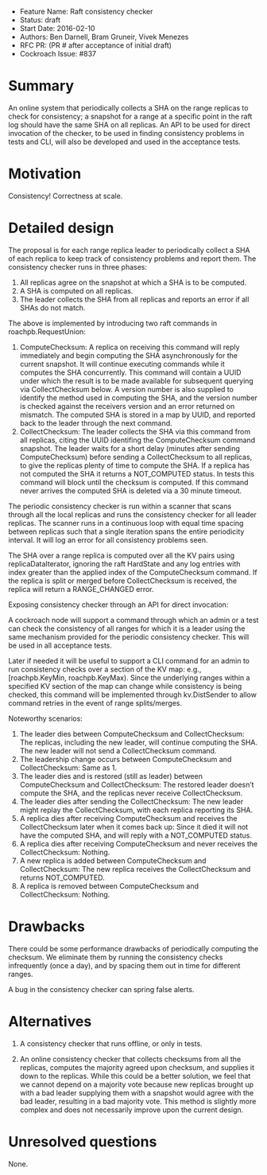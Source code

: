 - Feature Name: Raft consistency checker
- Status: draft
- Start Date: 2016-02-10
- Authors: Ben Darnell, Bram Gruneir, Vivek Menezes
- RFC PR: (PR # after acceptance of initial draft)
- Cockroach Issue: #837

# Summary

An online system that periodically collects a SHA on the range replicas to
check for consistency; a snapshot for a range at a specific point in the raft log
should have the same SHA on all replicas. An API to be used for direct
invocation of the checker, to be used in finding consistency problems in tests
and CLI, will also be developed and used in the acceptance tests.

# Motivation

Consistency! Correctness at scale.

# Detailed design

The proposal is for each range replica leader to periodically collect a SHA of
each replica to keep track of consistency problems and report them. The
consistency checker runs in three phases:

1. All replicas agree on the snapshot at which a SHA is to be computed.
2. A SHA is computed on all replicas.
3. The leader collects the SHA from all replicas and reports an error if all
SHAs do not match.

The above is implemented by introducing two raft commands in
roachpb.RequestUnion:

1. ComputeChecksum: A replica on receiving this command will reply
immediately and begin computing the SHA asynchronously for the current
snapshot. It will continue executing commands while it computes the SHA
concurrently. This command will contain a UUID under which the result is to be
made available for subsequent querying via CollectChecksum below. A version
number is also supplied to identify the method used in computing the SHA, and
the version number is checked against the receivers  version and an error
returned on mismatch. The computed SHA is stored in a map by UUID, and reported
back to the leader through the next command.
2. CollectChecksum: The leader collects the SHA via this command from all
replicas, citing the UUID identifing the ComputeChecksum command snapshot. The
leader waits for a short delay (minutes after sending ComputeChecksum) before
sending a CollectChecksum to all replicas, to give the replicas plenty
of time to compute the SHA. If a replica has not computed the SHA it returns
a NOT_COMPUTED status. In tests this command will block until the checksum is
computed. If this command never arrives the computed SHA is deleted via a 30
minute timeout.

The periodic consistency checker is run within a scanner that scans through all
the local replicas and runs the consistency checker for all leader replicas.
The scanner runs in a continuous loop with equal time spacing between
replicas such that a single iteration spans the entire periodicity interval. It
will log an error for all consistency problems seen.

The SHA over a range replica is computed over all the KV pairs using
replicaDataIterator, ignoring the raft HardState and any log entries with index
greater than the applied index of the ComputeChecksum command. If the replica is
split or merged before CollectChecksum is received, the replica will return a
RANGE_CHANGED error.

Exposing consistency checker through an API for direct invocation:

A cockroach node will support a command through which an admin or a test can
check the consistency of all ranges for which it is a leader using the same
mechanism provided for the periodic consistency checker. This will be used
in all acceptance tests.

Later if needed it will be useful to support a CLI command for an admin to run
consistency checks over a section of the KV map: e.g., [roachpb.KeyMin,
roachpb.KeyMax). Since the underlying ranges within a specified KV section of
the map can change while consistency is being checked, this command will be
implemented through kv.DistSender to allow command retries in the event of
range splits/merges.

Noteworthy scenarios:

1. The leader dies between ComputeChecksum and CollectChecksum: The replicas,
including the new leader, will continue computing the SHA. The new leader will
not send a CollectChecksum command.
2. The leadership change occurs between ComputeChecksum and CollectChecksum:
Same as 1.
3. The leader dies and is restored (still as leader) between ComputeChecksum
and CollectChecksum: The restored leader doesn’t compute the SHA, and the
replicas never receive CollectChecksum.
4. The leader dies after sending the CollectChecksum: The new leader might
replay the CollectChecksum, with each replica reporting its SHA.
5. A replica dies after receiving ComputeChecksum and receives the
CollectChecksum later when it comes back up: Since it died it will not have the
computed SHA, and will reply with a NOT_COMPUTED status.
6. A replica dies after receiving ComputeChecksum and never receives the
CollectChecksum: Nothing.
7. A new replica is added between ComputeChecksum and CollectChecksum: The new
replica receives the CollectChecksum and returns NOT_COMPUTED.
8. A replica is removed between ComputeChecksum and CollectChecksum: Nothing.

# Drawbacks

There could be some performance drawbacks of periodically computing the
checksum. We eliminate them by running the consistency checks infrequently
(once a day), and by spacing them out in time for different ranges.

A bug in the consistency checker can spring false alerts.

# Alternatives

1. A consistency checker that runs offline, or only in tests.

2. An online consistency checker that collects checksums from all the replicas,
computes the majority agreed upon checksum, and supplies it down to the
replicas. While this could be a better solution, we feel that we cannot depend
on a majority vote because new replicas brought up with a bad leader supplying
them with a snapshot would agree with the bad leader, resulting in a bad
majority vote. This method is slightly more complex and does not necessarily
improve upon the current design.

# Unresolved questions

None.
